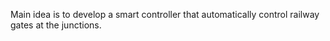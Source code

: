 Main idea is to develop a smart controller that automatically control railway gates at the junctions.
